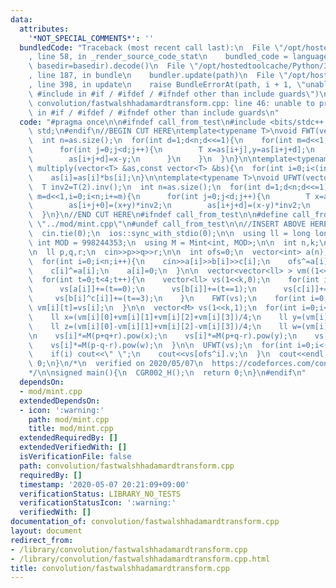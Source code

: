 ```yaml
---
data:
  attributes:
    '*NOT_SPECIAL_COMMENTS*': ''
  bundledCode: "Traceback (most recent call last):\n  File \"/opt/hostedtoolcache/Python/3.8.5/x64/lib/python3.8/site-packages/onlinejudge_verify/documentation/build.py\"\
    , line 58, in _render_source_code_stat\n    bundled_code = language.bundle(stat.path,\
    \ basedir=basedir).decode()\n  File \"/opt/hostedtoolcache/Python/3.8.5/x64/lib/python3.8/site-packages/onlinejudge_verify/languages/cplusplus.py\"\
    , line 187, in bundle\n    bundler.update(path)\n  File \"/opt/hostedtoolcache/Python/3.8.5/x64/lib/python3.8/site-packages/onlinejudge_verify/languages/cplusplus_bundle.py\"\
    , line 398, in update\n    raise BundleErrorAt(path, i + 1, \"unable to process\
    \ #include in #if / #ifdef / #ifndef other than include guards\")\nonlinejudge_verify.languages.cplusplus_bundle.BundleErrorAt:\
    \ convolution/fastwalshhadamardtransform.cpp: line 46: unable to process #include\
    \ in #if / #ifdef / #ifndef other than include guards\n"
  code: "#pragma once\n\n#ifndef call_from_test\n#include <bits/stdc++.h>\nusing namespace\
    \ std;\n#endif\n//BEGIN CUT HERE\ntemplate<typename T>\nvoid FWT(vector<T> &as){\n\
    \  int n=as.size();\n  for(int d=1;d<n;d<<=1){\n    for(int m=d<<1,i=0;i<n;i+=m){\n\
    \      for(int j=0;j<d;j++){\n        T x=as[i+j],y=as[i+j+d];\n        as[i+j+0]=x+y;\n\
    \        as[i+j+d]=x-y;\n      }\n    }\n  }\n}\n\ntemplate<typename T>\nvoid\
    \ multiply(vector<T> &as,const vector<T> &bs){\n  for(int i=0;i<(int)as.size();i++)\n\
    \    as[i]=as[i]*bs[i];\n}\n\ntemplate<typename T>\nvoid UFWT(vector<T> &as){\n\
    \  T inv2=T(2).inv();\n  int n=as.size();\n  for(int d=1;d<n;d<<=1){\n    for(int\
    \ m=d<<1,i=0;i<n;i+=m){\n      for(int j=0;j<d;j++){\n        T x=as[i+j],y=as[i+j+d];\n\
    \        as[i+j+0]=(x+y)*inv2;\n        as[i+j+d]=(x-y)*inv2;\n      }\n    }\n\
    \  }\n}\n//END CUT HERE\n#ifndef call_from_test\n\n#define call_from_test\n#include\
    \ \"../mod/mint.cpp\"\n#undef call_from_test\n\n//INSERT ABOVE HERE\nsigned CGR002_H(){\n\
    \  cin.tie(0);\n  ios::sync_with_stdio(0);\n\n  using ll = long long;\n  const\
    \ int MOD = 998244353;\n  using M = Mint<int, MOD>;\n\n  int n,k;\n  cin>>n>>k;\n\
    \n  ll p,q,r;\n  cin>>p>>q>>r;\n\n  int ofs=0;\n  vector<int> a(n),b(n),c(n);\n\
    \  for(int i=0;i<n;i++){\n    cin>>a[i]>>b[i]>>c[i];\n    ofs^=a[i];\n    b[i]^=a[i];\n\
    \    c[i]^=a[i];\n    a[i]=0;\n  }\n\n  vector<vector<ll> > vm((1<<k),vector<ll>(4,0));\n\
    \  for(int t=0;t<4;t++){\n    vector<ll> vs(1<<k,0);\n    for(int i=0;i<n;i++){\n\
    \      vs[a[i]]+=(t==0);\n      vs[b[i]]+=(t==1);\n      vs[c[i]]+=(t==2);\n \
    \     vs[b[i]^c[i]]+=(t==3);\n    }\n    FWT(vs);\n    for(int i=0;i<(1<<k);i++)\
    \ vm[i][t]=vs[i];\n  }\n\n  vector<M> vs(1<<k,1);\n  for(int i=0;i<(1<<k);i++){\n\
    \    ll x=(vm[i][0]+vm[i][1]+vm[i][2]+vm[i][3])/4;\n    ll y=(vm[i][0]+vm[i][1]-vm[i][2]-vm[i][3])/4;\n\
    \    ll z=(vm[i][0]-vm[i][1]+vm[i][2]-vm[i][3])/4;\n    ll w=(vm[i][0]-vm[i][1]-vm[i][2]+vm[i][3])/4;\n\
    \n    vs[i]*=M(p+q+r).pow(x);\n    vs[i]*=M(p+q-r).pow(y);\n    vs[i]*=M(p-q+r).pow(z);\n\
    \    vs[i]*=M(p-q-r).pow(w);\n  }\n\n  UFWT(vs);\n  for(int i=0;i<(1<<k);i++){\n\
    \    if(i) cout<<\" \";\n    cout<<vs[ofs^i].v;\n  }\n  cout<<endl;\n  return\
    \ 0;\n}\n/*\n  verified on 2020/05/07\n  https://codeforces.com/contest/1119/problem/H\n\
    */\n\nsigned main(){\n  CGR002_H();\n  return 0;\n}\n#endif\n"
  dependsOn:
  - mod/mint.cpp
  extendedDependsOn:
  - icon: ':warning:'
    path: mod/mint.cpp
    title: mod/mint.cpp
  extendedRequiredBy: []
  extendedVerifiedWith: []
  isVerificationFile: false
  path: convolution/fastwalshhadamardtransform.cpp
  requiredBy: []
  timestamp: '2020-05-07 20:21:09+09:00'
  verificationStatus: LIBRARY_NO_TESTS
  verificationStatusIcon: ':warning:'
  verifiedWith: []
documentation_of: convolution/fastwalshhadamardtransform.cpp
layout: document
redirect_from:
- /library/convolution/fastwalshhadamardtransform.cpp
- /library/convolution/fastwalshhadamardtransform.cpp.html
title: convolution/fastwalshhadamardtransform.cpp
---
```

